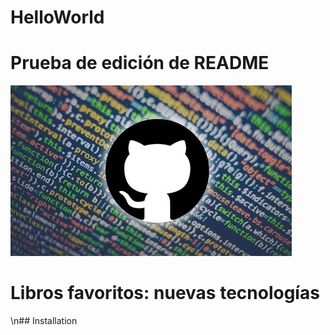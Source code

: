 # HelloWorld
# Prueba de edición de README
![headshot](github.jpg)
# Libros favoritos: nuevas tecnologías
\n## Installation
